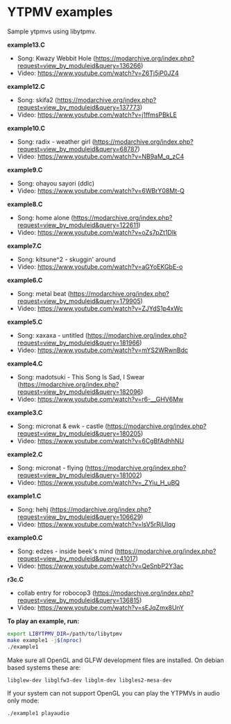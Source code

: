 # YTPMV examples
Sample ytpmvs using libytpmv.

**example13.C**
- Song: Kwazy Webbit Hole (https://modarchive.org/index.php?request=view_by_moduleid&query=136266)
- Video: https://www.youtube.com/watch?v=Z6Tj5jP0JZ4

**example12.C**
- Song: skifa2 (https://modarchive.org/index.php?request=view_by_moduleid&query=137773)
- Video: https://www.youtube.com/watch?v=j1ffmsPBkLE

**example10.C**
- Song: radix - weather girl (https://modarchive.org/index.php?request=view_by_moduleid&query=68787)
- Video: https://www.youtube.com/watch?v=NB9aM_q_zC4

**example9.C**
- Song: ohayou sayori (ddlc)
- Video: https://www.youtube.com/watch?v=6WBrY08Mt-Q

**example8.C**
- Song: home alone (https://modarchive.org/index.php?request=view_by_moduleid&query=122611)
- Video: https://www.youtube.com/watch?v=oZs7pZt1Dlk

**example7.C**
- Song: kitsune^2 - skuggin' around
- Video: https://www.youtube.com/watch?v=aGYoEKGbE-o

**example6.C**
- Song: metal beat (https://modarchive.org/index.php?request=view_by_moduleid&query=179905)
- Video: https://www.youtube.com/watch?v=ZJYdS1p4xWc

**example5.C**
- Song: xaxaxa - untitled (https://modarchive.org/index.php?request=view_by_moduleid&query=181966)
- Video: https://www.youtube.com/watch?v=mYS2WRwnBdc

**example4.C**
- Song: madotsuki - This Song Is Sad, I Swear (https://modarchive.org/index.php?request=view_by_moduleid&query=182096)
- Video: https://www.youtube.com/watch?v=r6-__GHV6Mw

**example3.C**
- Song: micronat & ewk - castle (https://modarchive.org/index.php?request=view_by_moduleid&query=180205)
- Video: https://www.youtube.com/watch?v=6CgBfAdhhNU

**example2.C**
- Song: micronat - flying (https://modarchive.org/index.php?request=view_by_moduleid&query=181002)
- Video: https://www.youtube.com/watch?v=_ZYiu_H_uBQ

**example1.C**
- Song: hehj (https://modarchive.org/index.php?request=view_by_moduleid&query=106629)
- Video: https://www.youtube.com/watch?v=lsV5rRjUIqg

**example0.C**
- Song: edzes - inside beek's mind (https://modarchive.org/index.php?request=view_by_moduleid&query=41017)
- Video: https://www.youtube.com/watch?v=QeSnbP2Y3ac

**r3c.C**
- collab entry for robocop3 (https://modarchive.org/index.php?request=view_by_moduleid&query=136815)
- Video: https://www.youtube.com/watch?v=sEJqZmx8UnY


**To play an example, run:**

```bash
export LIBYTPMV_DIR=/path/to/libytpmv
make example1 -j$(nproc)
./example1
```

Make sure all OpenGL and GLFW development files are installed. On debian based systems these are:

```
libglew-dev libglfw3-dev libglm-dev libgles2-mesa-dev
```

If your system can not support OpenGL you can play the YTPMVs in audio only mode:

```bash
./example1 playaudio
```
